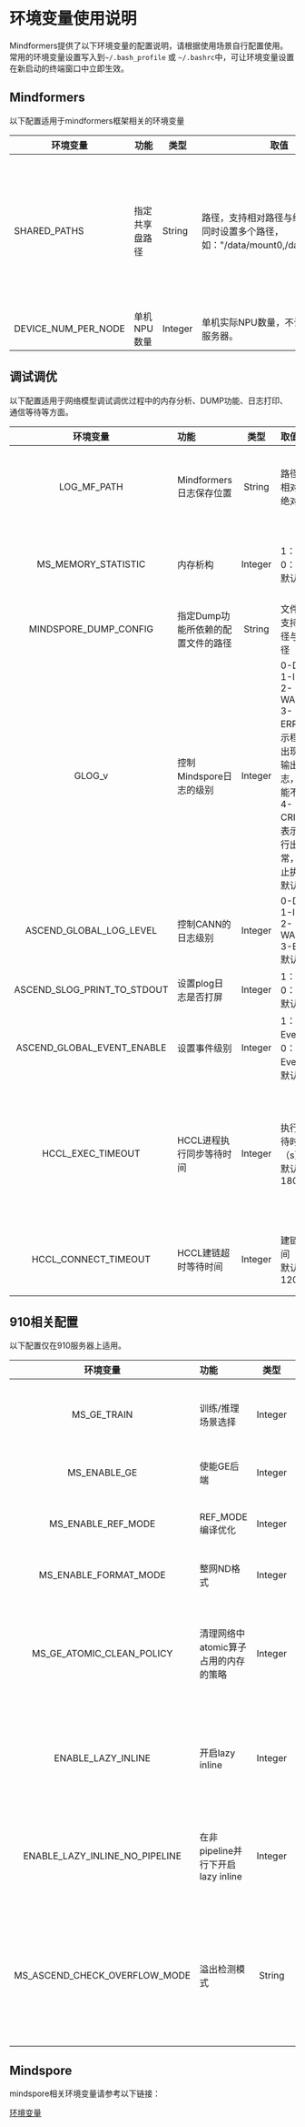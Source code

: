 # 环境变量使用说明

Mindformers提供了以下环境变量的配置说明，请根据使用场景自行配置使用。常用的环境变量设置写入到`~/.bash_profile` 或 `~/.bashrc`中，可让环境变量设置在新启动的终端窗口中立即生效。

## Mindformers

以下配置适用于mindformers框架相关的环境变量

| 环境变量            | 功能           | 类型    | 取值                                                         | 说明                                         |
| ------------------- | -------------- | ------- | ------------------------------------------------------------ | -------------------------------------------- |
| SHARED_PATHS        | 指定共享盘路径 | String  | 路径，支持相对路径与绝对路径，支持同时设置多个路径，如："/data/mount0,/data/mount1"。 | 设置后，会将指定的路径及其子路径视为共享路径 |
| DEVICE_NUM_PER_NODE | 单机NPU数量    | Integer | 单机实际NPU数量，不设置默认为8卡服务器。                     |                                              |

## 调试调优

以下配置适用于网络模型调试调优过程中的内存分析、DUMP功能、日志打印、通信等待等方面。

|            环境变量             | 功能                  |   类型    | 取值                                                                                                                   | 说明                                                      |
|:---------------------------:|:--------------------|:-------:|:---------------------------------------------------------------------------------------------------------------------|:--------------------------------------------------------|
|     LOG_MF_PATH     | Mindformers日志保存位置         | String | 路径，支持相对路径与绝对路径                                                                                            | 设置后，会将Mindformers的日志文件保存到该路径，建议使用绝对路径。                                |
|     MS_MEMORY_STATISTIC     | 内存析构                | Integer | 1：开启<br>   0：关闭<br> 默认值：0                                                                                            | 若开启内存析构，会在OOM时打印内存池占用情况。                                |
|    MINDSPORE_DUMP_CONFIG    | 指定Dump功能所依赖的配置文件的路径 | String  | 文件路径，支持相对路径与绝对路径                                                                                                     |                                                         |
|           GLOG_v            | 控制Mindspore日志的级别    | Integer | 0-DEBUG<br> 1-INFO<br> 2-WARNING<br> 3-ERROR，表示程序执行出现报错，输出错误日志，程序可能不会终止<br> 4-CRITICAL，表示程序执行出现异常，将会终止执行程序<br> 默认值：2 | 指定日志级别后，将会输出大于或等于该级别的日志信息。                              |
|   ASCEND_GLOBAL_LOG_LEVEL   | 控制CANN的日志级别         |    Integer     | 0-DEBUG<br> 1-INFO<br> 2-WARNING<br> 3-ERROR  <br> 默认值：3                                                             |                                                         |
| ASCEND_SLOG_PRINT_TO_STDOUT | 设置plog日志是否打屏        |    Integer     | 1：开启<br>   0：关闭<br> 默认值：0                                                                                            |                                                         |
| ASCEND_GLOBAL_EVENT_ENABLE  | 设置事件级别              |    Integer     | 1：开启Event日志<br>   0：关闭Event日志<br> 默认值：0                                                                              |                                                         |
|      HCCL_EXEC_TIMEOUT      | HCCL进程执行同步等待时间      |    Integer     | 执行同步等待时间（s）<br> 默认值：1800s                                                                                            | 不同设备进程在分布式训练过程中存在卡间执行任务不一致的场景，通过该环境变量可控制设备间执行时的同步等待的时间。 |
|    HCCL_CONNECT_TIMEOUT     | HCCL建链超时等待时间        |    Integer     | 建链等待时间（s）<br> 默认值：120s                                                                                               | 用于限制不同设备之间socket建链过程的超时等待时间。                            |

## 910相关配置

以下配置仅在910服务器上适用。

|            环境变量             | 功能                    |   类型    | 取值                                                                                | 说明                                              |
|:---------------------------:|:----------------------|:-------:|:----------------------------------------------------------------------------------|:------------------------------------------------|
|          MS_GE_TRAIN          | 训练/推理场景选择             | Integer | 1：训练场景   <br>   0：推理场景，host侧内存使用会大于训练场景。   <br> 默认值：1                             | MS_GE_TRAIN=1和=0分别用于训练和推理场景，GE编译流程不同。           |
|         MS_ENABLE_GE          | 使能GE后端                | Integer  | 1：开启<br>   0：关闭<br> 默认值：1                                                         |                                                 |
|      MS_ENABLE_REF_MODE       | REF_MODE编译优化          | Integer | 1：开启<br>   0：关闭<br> 默认值：1                                                         | CANN-7.0以上版本支持此模式，优化内存管理方式，建议开启。                |
|     MS_ENABLE_FORMAT_MODE     | 整网ND格式                |    Integer     | 1：开启<br>   0：关闭<br> 默认值：0                                                         | 将整网算子转换为ND格式计算，建议开启。                            |
|   MS_GE_ATOMIC_CLEAN_POLICY   | 清理网络中atomic算子占用的内存的策略 |    Integer     | 0：集中清理网络中所有atomic算子占用的内存。<br>      1：不集中清理内存，对网络中每一个atomic算子进行单独清零。 <br> 默认值：1    |                                                 |
|       ENABLE_LAZY_INLINE       | 开启lazy inline         |    Integer     | 1：开启<br>   0：关闭<br> 默认值：1                                                         | 此特性在mindspore≥2.2.0下适用。通常在pipeline并行时使用以提高编译性能。默认开启，可配置关闭。 |
|  ENABLE_LAZY_INLINE_NO_PIPELINE  | 在非pipeline并行下开启lazy inline |  Integer  | 1：开启<br>   0：关闭<br> 默认值：0   | lazy inline特性默认仅在pipeline并行模式下开启。如需在其他并行模式下使能lazy inline，可将该环境变量设置为1。 |
| MS_ASCEND_CHECK_OVERFLOW_MODE | 溢出检测模式                |    String     | 默认：饱和模式，不设置此参数，当中间过程溢出时会上报，停止loss更新<br>    INFNAN_MODE：NAN模式，忽略过程中的溢出，结果非溢出就会继续训练 | 遇到持续溢出问题时可尝试设置此变量为INFNAN_MODE。                  |

## Mindspore

mindspore相关环境变量请参考以下链接：

[环境变量](https://www.mindspore.cn/docs/zh-CN/r2.2/note/env_var_list.html)

